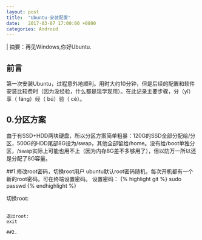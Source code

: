 ```yaml
---
layout: post
title:  "Ubuntu-安装配置"
date:   2017-03-07 17:00:00 +0800
categories: Android
---
```

| 摘要：再见Windows,你好Ubuntu.

## 前言
第一次安装Ubuntu，过程意外地顺利。用时大约10分钟，但是后续的配置和软件安装比较费时（因为没经验，什么都是现学现用）。在此记录主要步骤，分（yǐ）享（ fáng）经（ bú）验（ cè）。

## 0.分区方案
由于有SSD+HDD两块硬盘，所以分区方案简单粗暴：120G的SSD全部分配给/分区，500G的HDD尾部8G设为/swap，其他全部留给/home。没有给/boot单独分区，/swap实际上可能也用不上（因为内存8G差不多够用了），但以防万一所以还是分配了8G容量。

##1.修改root密码，切换root用户
ubuntu默认root密码随机，每次开机都有一个新的root密码。可在终端设置密码。
设置密码：
{%  highlight git %}
sudo passwd
{% endhighlight %}

切换root:

``` su root

退出root:
exit

##2.